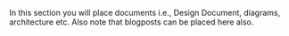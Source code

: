 In this section you will place documents i.e., Design Document, diagrams, architecture etc. Also note that blogposts can be placed here also.